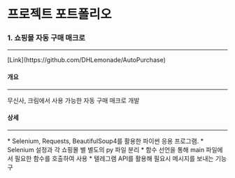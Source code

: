 # 프로젝트 포트폴리오

### 1. 쇼핑몰 자동 구매 매크로
<hr/>
[Link](https://github.com/DHLemonade/AutoPurchase)

#### 개요
<hr/>
무신사, 크림에서 사용 가능한 자동 구매 매크로 개발

#### 상세
<hr/>
* Selenium, Requests, BeautifulSoup4를 활용한 파이썬 응용 프로그램.
* Selenium 설정과 각 쇼핑몰 별 별도의 py 파일 분리
* 함수 선언을 통해 main 파일에서 필요한 함수를 호출하여 사용
* 텔레그램 API를 활용해 필요시 메시지를 보내는 기능 구




